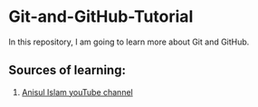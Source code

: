 # Git-and-GitHub-Tutorial
In this repository, I am going to learn more about Git and GitHub. 
## Sources of learning:
1. [Anisul Islam youTube channel]([https://github.com](https://www.youtube.com/watch?v=cPgIpUraWQo&list=PLgH5QX0i9K3qAW8DT6I0XOxC23qnA4FL-)https://www.youtube.com/watch?v=cPgIpUraWQo&list=PLgH5QX0i9K3qAW8DT6I0XOxC23qnA4FL-)
